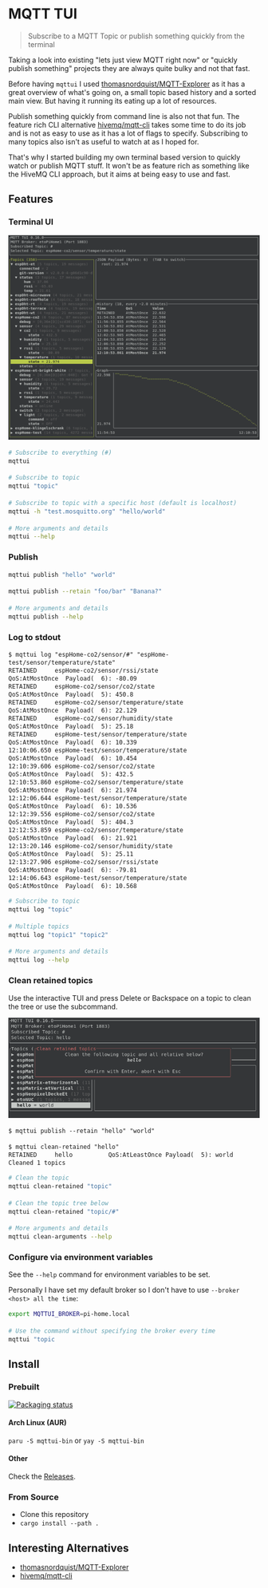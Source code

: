 # MQTT TUI

> Subscribe to a MQTT Topic or publish something quickly from the terminal

Taking a look into existing "lets just view MQTT right now" or "quickly publish something" projects they are always quite bulky and not that fast.

Before having `mqttui` I used [thomasnordquist/MQTT-Explorer](https://github.com/thomasnordquist/MQTT-Explorer) as it has a great overview of what's going on, a small topic based history and a sorted main view.
But having it running its eating up a lot of resources.

Publish something quickly from command line is also not that fun.
The feature rich CLI alternative [hivemq/mqtt-cli](https://github.com/hivemq/mqtt-cli) takes some time to do its job and is not as easy to use as it has a lot of flags to specify.
Subscribing to many topics also isn't as useful to watch at as I hoped for.

That's why I started building my own terminal based version to quickly watch or publish MQTT stuff.
It won't be as feature rich as something like the HiveMQ CLI approach, but it aims at being easy to use and fast.

## Features

### Terminal UI

![Screenshot of the interactive terminal UI](media/tui.png)

```bash
# Subscribe to everything (#)
mqttui

# Subscribe to topic
mqttui "topic"

# Subscribe to topic with a specific host (default is localhost)
mqttui -h "test.mosquitto.org" "hello/world"

# More arguments and details
mqttui --help
```

### Publish

```bash
mqttui publish "hello" "world"

mqttui publish --retain "foo/bar" "Banana?"

# More arguments and details
mqttui publish --help
```

### Log to stdout

```plaintext
$ mqttui log "espHome-co2/sensor/#" "espHome-test/sensor/temperature/state"
RETAINED     espHome-co2/sensor/rssi/state                      QoS:AtMostOnce  Payload(  6): -80.09
RETAINED     espHome-co2/sensor/co2/state                       QoS:AtMostOnce  Payload(  5): 450.8
RETAINED     espHome-co2/sensor/temperature/state               QoS:AtMostOnce  Payload(  6): 22.129
RETAINED     espHome-co2/sensor/humidity/state                  QoS:AtMostOnce  Payload(  5): 25.18
RETAINED     espHome-test/sensor/temperature/state              QoS:AtMostOnce  Payload(  6): 10.339
12:10:06.650 espHome-test/sensor/temperature/state              QoS:AtMostOnce  Payload(  6): 10.454
12:10:39.606 espHome-co2/sensor/co2/state                       QoS:AtMostOnce  Payload(  5): 432.5
12:10:53.860 espHome-co2/sensor/temperature/state               QoS:AtMostOnce  Payload(  6): 21.974
12:12:06.644 espHome-test/sensor/temperature/state              QoS:AtMostOnce  Payload(  6): 10.536
12:12:39.556 espHome-co2/sensor/co2/state                       QoS:AtMostOnce  Payload(  5): 404.3
12:12:53.859 espHome-co2/sensor/temperature/state               QoS:AtMostOnce  Payload(  6): 21.921
12:13:20.146 espHome-co2/sensor/humidity/state                  QoS:AtMostOnce  Payload(  5): 25.11
12:13:27.906 espHome-co2/sensor/rssi/state                      QoS:AtMostOnce  Payload(  6): -79.81
12:14:06.643 espHome-test/sensor/temperature/state              QoS:AtMostOnce  Payload(  6): 10.568
```

```bash
# Subscribe to topic
mqttui log "topic"

# Multiple topics
mqttui log "topic1" "topic2"

# More arguments and details
mqttui log --help
```

### Clean retained topics

Use the interactive TUI and press Delete or Backspace on a topic to clean the tree or use the subcommand.

![Screenshot of the tui with the cleaning dialog open](media/clean-interactive.png)

```plaintext
$ mqttui publish --retain "hello" "world"

$ mqttui clean-retained "hello"
RETAINED     hello          QoS:AtLeastOnce Payload(  5): world
Cleaned 1 topics
```

```bash
# Clean the topic
mqttui clean-retained "topic"

# Clean the topic tree below
mqttui clean-retained "topic/#"

# More arguments and details
mqttui clean-arguments --help
```

### Configure via environment variables

See the `--help` command for environment variables to be set.

Personally I have set my default broker so I don't have to use `--broker <host> all the time`:

```bash
export MQTTUI_BROKER=pi-home.local

# Use the command without specifying the broker every time
mqttui "topic
```

## Install

### Prebuilt

[![Packaging status](https://repology.org/badge/vertical-allrepos/mqttui.svg)](https://repology.org/project/mqttui/versions)

#### Arch Linux (AUR)

`paru -S mqttui-bin` or `yay -S mqttui-bin`

#### Other

Check the [Releases](https://github.com/EdJoPaTo/mqttui/releases).

### From Source

- Clone this repository
- `cargo install --path .`

## Interesting Alternatives

- [thomasnordquist/MQTT-Explorer](https://github.com/thomasnordquist/MQTT-Explorer)
- [hivemq/mqtt-cli](https://github.com/hivemq/mqtt-cli)
